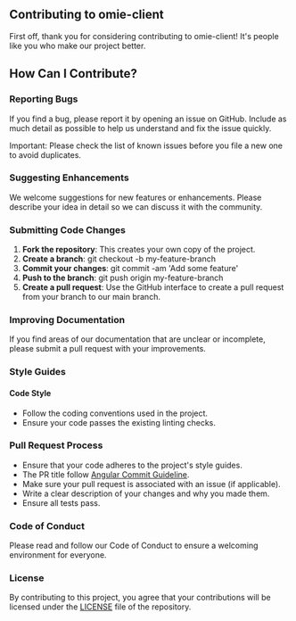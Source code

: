## Contributing to omie-client
First off, thank you for considering contributing to omie-client! It's people like you who make our project better.

## How Can I Contribute?

### Reporting Bugs
If you find a bug, please report it by opening an issue on GitHub. Include as much detail as possible to help us understand and fix the issue quickly.

Important: Please check the list of known issues before you file a new one to avoid duplicates.

### Suggesting Enhancements
We welcome suggestions for new features or enhancements. Please describe your idea in detail so we can discuss it with the community.

### Submitting Code Changes
1. **Fork the repository**: This creates your own copy of the project.
2. **Create a branch**: git checkout -b my-feature-branch
3. **Commit your changes**: git commit -am 'Add some feature'
4. **Push to the branch**: git push origin my-feature-branch
5. **Create a pull request**: Use the GitHub interface to create a pull request from your branch to our main branch.

### Improving Documentation
If you find areas of our documentation that are unclear or incomplete, please submit a pull request with your improvements.

### Style Guides

#### Code Style
- Follow the coding conventions used in the project.
- Ensure your code passes the existing linting checks.

### Pull Request Process
- Ensure that your code adheres to the project's style guides.
- The PR title follow [Angular Commit Guideline](https://github.com/angular/angular.js/blob/master/DEVELOPERS.md#commits).
- Make sure your pull request is associated with an issue (if applicable).
- Write a clear description of your changes and why you made them.
- Ensure all tests pass.

### Code of Conduct
Please read and follow our Code of Conduct to ensure a welcoming environment for everyone.

### License
By contributing to this project, you agree that your contributions will be licensed under the [LICENSE](LICENSE.md) file of the repository.

